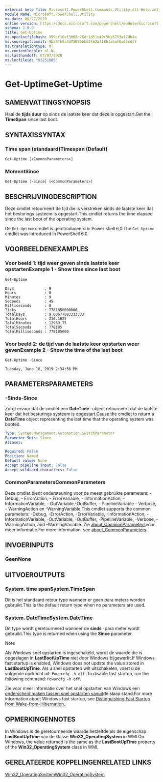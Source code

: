 ```yaml
---
external help file: Microsoft.PowerShell.Commands.Utility.dll-Help.xml
Module Name: Microsoft.PowerShell.Utility
ms.date: 06/27/2019
online version: https://docs.microsoft.com/powershell/module/microsoft.powershell.utility/get-uptime?view=powershell-6&WT.mc_id=ps-gethelp
schema: 2.0.0
title: Get-Uptime
ms.openlocfilehash: 999ef16ef3065c26dc1d51e49c5ba5793af7db4a
ms.sourcegitcommit: 9b28fb9a3d72655bb63f62af18b3a5af6a05cd3f
ms.translationtype: MT
ms.contentlocale: nl-NL
ms.lasthandoff: 07/07/2020
ms.locfileid: "93251085"
---
```

# <span data-ttu-id="f421e-102">Get-Uptime</span><span class="sxs-lookup"><span data-stu-id="f421e-102">Get-Uptime</span></span>

## <span data-ttu-id="f421e-103">SAMENVATTING</span><span class="sxs-lookup"><span data-stu-id="f421e-103">SYNOPSIS</span></span>
<span data-ttu-id="f421e-104">Haal de **tijds duur** op sinds de laatste keer dat deze is opgestart.</span><span class="sxs-lookup"><span data-stu-id="f421e-104">Get the **TimeSpan** since last boot.</span></span>

## <span data-ttu-id="f421e-105">SYNTAXIS</span><span class="sxs-lookup"><span data-stu-id="f421e-105">SYNTAX</span></span>

### <span data-ttu-id="f421e-106">Time span (standaard)</span><span class="sxs-lookup"><span data-stu-id="f421e-106">Timespan (Default)</span></span>

```
Get-Uptime [<CommonParameters>]
```

### <span data-ttu-id="f421e-107">Moment</span><span class="sxs-lookup"><span data-stu-id="f421e-107">Since</span></span>

```
Get-Uptime [-Since] [<CommonParameters>]
```

## <span data-ttu-id="f421e-108">BESCHRIJVING</span><span class="sxs-lookup"><span data-stu-id="f421e-108">DESCRIPTION</span></span>

<span data-ttu-id="f421e-109">Deze cmdlet retourneert de tijd die is verstreken sinds de laatste keer dat het besturings systeem is opgestart.</span><span class="sxs-lookup"><span data-stu-id="f421e-109">This cmdlet returns the time elapsed since the last boot of the operating system.</span></span>

<span data-ttu-id="f421e-110">De `Get-Uptime` cmdlet is geïntroduceerd in Power shell 6,0.</span><span class="sxs-lookup"><span data-stu-id="f421e-110">The `Get-Uptime` cmdlet was introduced in PowerShell 6.0.</span></span>

## <span data-ttu-id="f421e-111">VOORBEELDEN</span><span class="sxs-lookup"><span data-stu-id="f421e-111">EXAMPLES</span></span>

### <span data-ttu-id="f421e-112">Voor beeld 1: tijd weer geven sinds laatste keer opstarten</span><span class="sxs-lookup"><span data-stu-id="f421e-112">Example 1 - Show time since last boot</span></span>

```powershell
Get-Uptime
```

```Output
Days              : 9
Hours             : 0
Minutes           : 9
Seconds           : 45
Milliseconds      : 0
Ticks             : 7781850000000
TotalDays         : 9.00677083333333
TotalHours        : 216.1625
TotalMinutes      : 12969.75
TotalSeconds      : 778185
TotalMilliseconds : 778185000
```

### <span data-ttu-id="f421e-113">Voor beeld 2: de tijd van de laatste keer opstarten weer geven</span><span class="sxs-lookup"><span data-stu-id="f421e-113">Example 2 - Show the time of the last boot</span></span>

```powershell
Get-Uptime -Since
```

```Output
Tuesday, June 18, 2019 2:34:56 PM
```

## <span data-ttu-id="f421e-114">PARAMETERS</span><span class="sxs-lookup"><span data-stu-id="f421e-114">PARAMETERS</span></span>

### <span data-ttu-id="f421e-115">-Sinds</span><span class="sxs-lookup"><span data-stu-id="f421e-115">-Since</span></span>

<span data-ttu-id="f421e-116">Zorgt ervoor dat de cmdlet een **DateTime** -object retourneert dat de laatste keer dat het besturings systeem is opgestart.</span><span class="sxs-lookup"><span data-stu-id="f421e-116">Cause the cmdlet to return a **DateTime** object representing the last time that the operating system was booted.</span></span>

```yaml
Type: System.Management.Automation.SwitchParameter
Parameter Sets: Since
Aliases:

Required: False
Position: Named
Default value: None
Accept pipeline input: False
Accept wildcard characters: False
```

### <span data-ttu-id="f421e-117">CommonParameters</span><span class="sxs-lookup"><span data-stu-id="f421e-117">CommonParameters</span></span>

<span data-ttu-id="f421e-118">Deze cmdlet biedt ondersteuning voor de meest gebruikte parameters: -Debug, - ErrorAction, - ErrorVariable, - InformationAction, -InformationVariable, - OutVariable,-OutBuffer, - PipelineVariable - Verbose, - WarningAction en -WarningVariable.</span><span class="sxs-lookup"><span data-stu-id="f421e-118">This cmdlet supports the common parameters: -Debug, -ErrorAction, -ErrorVariable, -InformationAction, -InformationVariable, -OutVariable, -OutBuffer, -PipelineVariable, -Verbose, -WarningAction, and -WarningVariable.</span></span> <span data-ttu-id="f421e-119">Zie [about_CommonParameters](https://go.microsoft.com/fwlink/?LinkID=113216)voor meer informatie.</span><span class="sxs-lookup"><span data-stu-id="f421e-119">For more information, see [about_CommonParameters](https://go.microsoft.com/fwlink/?LinkID=113216).</span></span>

## <span data-ttu-id="f421e-120">INVOER</span><span class="sxs-lookup"><span data-stu-id="f421e-120">INPUTS</span></span>

### <span data-ttu-id="f421e-121">Geen</span><span class="sxs-lookup"><span data-stu-id="f421e-121">None</span></span>

## <span data-ttu-id="f421e-122">UITVOER</span><span class="sxs-lookup"><span data-stu-id="f421e-122">OUTPUTS</span></span>

### <span data-ttu-id="f421e-123">System. time span</span><span class="sxs-lookup"><span data-stu-id="f421e-123">System.TimeSpan</span></span>

<span data-ttu-id="f421e-124">Dit is het standaard retour type wanneer er geen para meters worden gebruikt.</span><span class="sxs-lookup"><span data-stu-id="f421e-124">This is the default return type when no parameters are used.</span></span>

### <span data-ttu-id="f421e-125">System. DateTime</span><span class="sxs-lookup"><span data-stu-id="f421e-125">System.DateTime</span></span>

<span data-ttu-id="f421e-126">Dit type wordt geretourneerd wanneer de **sinds** -para meter wordt gebruikt.</span><span class="sxs-lookup"><span data-stu-id="f421e-126">This type is returned when using the **Since** parameter.</span></span>

> [!NOTE]
> <span data-ttu-id="f421e-127">Als Windows snel opstarten is ingeschakeld, wordt de waarde die is opgeslagen in **LastBootUpTime** niet door Windows bijgewerkt.</span><span class="sxs-lookup"><span data-stu-id="f421e-127">If Windows fast startup is enabled, Windows does not update the value stored in **LastBootUpTime**.</span></span> <span data-ttu-id="f421e-128">Als u snel opstarten wilt uitschakelen, voert u de volgende opdracht uit: `Powercfg -h off` .</span><span class="sxs-lookup"><span data-stu-id="f421e-128">To disable fast startup, run the following command: `Powercfg -h off`.</span></span>
>
> <span data-ttu-id="f421e-129">Zie voor meer informatie over het snel opstarten van Windows een [onderscheid maken tussen snel opstarten vanuit](/windows-hardware/drivers/kernel/distinguishing-fast-startup-from-wake-from-hibernation)de slaap stand.</span><span class="sxs-lookup"><span data-stu-id="f421e-129">For more information about Windows fast startup, see [Distinguishing Fast Startup from Wake-from-Hibernation](/windows-hardware/drivers/kernel/distinguishing-fast-startup-from-wake-from-hibernation).</span></span>

## <span data-ttu-id="f421e-130">OPMERKINGEN</span><span class="sxs-lookup"><span data-stu-id="f421e-130">NOTES</span></span>

<span data-ttu-id="f421e-131">In Windows is de geretourneerde waarde hetzelfde als de eigenschap **LastBootUpTime** van de klasse **Win32_OperatingSystem** in WMI.</span><span class="sxs-lookup"><span data-stu-id="f421e-131">On Windows, the value returned is the same as the **LastBootUpTime** property of the **Win32_OperatingSystem** class in WMI.</span></span>

## <span data-ttu-id="f421e-132">GERELATEERDE KOPPELINGEN</span><span class="sxs-lookup"><span data-stu-id="f421e-132">RELATED LINKS</span></span>

[<span data-ttu-id="f421e-133">Win32_OperatingSystem</span><span class="sxs-lookup"><span data-stu-id="f421e-133">Win32_OperatingSystem</span></span>](/windows/win32/cimwin32prov/win32-operatingsystem#properties)
